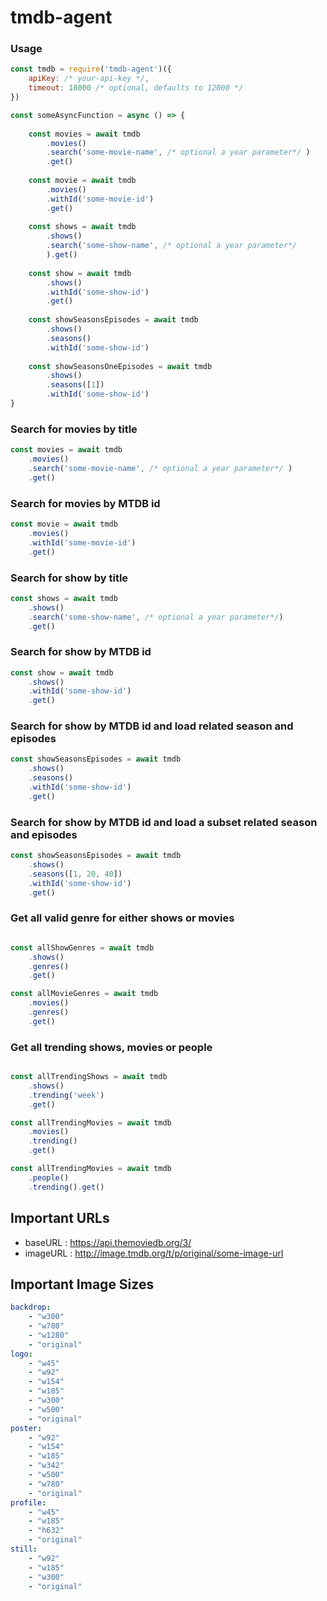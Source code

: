 # tmdb-agent

### Usage
```js
const tmdb = require('tmdb-agent')({
    apiKey: /* your-api-key */,
    timeout: 18000 /* optional, defaults to 12000 */
})

const someAsyncFunction = async () => {
    
    const movies = await tmdb
        .movies()
        .search('some-movie-name', /* optional a year parameter*/ )
        .get()
    
    const movie = await tmdb
        .movies()
        .withId('some-movie-id')
        .get()
    
    const shows = await tmdb
        .shows()
        .search('some-show-name', /* optional a year parameter*/
        ).get()
    
    const show = await tmdb
        .shows()
        .withId('some-show-id')
        .get()
    
    const showSeasonsEpisodes = await tmdb
        .shows()
        .seasons()
        .withId('some-show-id')
    
    const showSeasonsOneEpisodes = await tmdb
        .shows()
        .seasons([1])
        .withId('some-show-id')
}
```

### Search for movies by title
```js
const movies = await tmdb
    .movies()
    .search('some-movie-name', /* optional a year parameter*/ )
    .get()
```

### Search for movies by MTDB id
```js
const movie = await tmdb
    .movies()
    .withId('some-movie-id')
    .get()
```

### Search for show by title
```js
const shows = await tmdb
    .shows()
    .search('some-show-name', /* optional a year parameter*/)
    .get()
```

### Search for show by MTDB id
```js
const show = await tmdb
    .shows()
    .withId('some-show-id')
    .get()
```

### Search for show by MTDB id and load related season and episodes
```js
const showSeasonsEpisodes = await tmdb
    .shows()
    .seasons()
    .withId('some-show-id')
    .get()
```

### Search for show by MTDB id and load a subset related season and episodes
```js
const showSeasonsEpisodes = await tmdb
    .shows()
    .seasons([1, 20, 40])
    .withId('some-show-id')
    .get()
```

### Get all valid genre for either shows or movies
```js

const allShowGenres = await tmdb
    .shows()
    .genres()
    .get()

const allMovieGenres = await tmdb
    .movies()
    .genres()
    .get()
```

### Get all trending shows, movies or people
```js

const allTrendingShows = await tmdb
    .shows()
    .trending('week')
    .get()

const allTrendingMovies = await tmdb
    .movies()
    .trending()
    .get()

const allTrendingMovies = await tmdb
    .people()
    .trending().get()
```

## Important URLs
- baseURL : https://api.themoviedb.org/3/
- imageURL : http://image.tmdb.org/t/p/original/some-image-url


## Important Image Sizes

```yaml
backdrop:
    - "w300"
    - "w780"
    - "w1280"
    - "original"
logo:
    - "w45"
    - "w92"
    - "w154"
    - "w185"
    - "w300"
    - "w500"
    - "original"
poster:
    - "w92"
    - "w154"
    - "w185"
    - "w342"
    - "w500"
    - "w780"
    - "original"
profile:
    - "w45"
    - "w185"
    - "h632"
    - "original"
still:
    - "w92"
    - "w185"
    - "w300"
    - "original"
```

